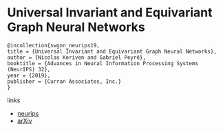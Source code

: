 # Universal Invariant and Equivariant Graph Neural Networks

```
@incollection{swgnn_neurips19,
title = {Universal Invariant and Equivariant Graph Neural Networks},
author = {Nicolas Keriven and Gabriel Peyré},
booktitle = {Advances in Neural Information Processing Systems (NeurIPS) 32},
year = {2019},
publisher = {Curran Associates, Inc.}
}
```

links
- [neurips](https://nips.cc/Conferences/2019/Schedule?showEvent=13805)
- [arXiv](https://arxiv.org/abs/1905.04943)
